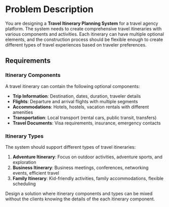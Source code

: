 # Problem Description

You are designing a **Travel Itinerary Planning System** for a travel agency platform. The system needs to create comprehensive travel itineraries with various components and activities. Each itinerary can have multiple optional elements, and the construction process should be flexible enough to create different types of travel experiences based on traveler preferences.

## Requirements

### Itinerary Components

A travel itinerary can contain the following optional components:

- **Trip Information**: Destination, dates, duration, traveler details
- **Flights**: Departure and arrival flights with multiple segments
- **Accommodations**: Hotels, hostels, vacation rentals with different amenities
- **Transportation**: Local transport (rental cars, public transit, transfers)
- **Travel Documents**: Visa requirements, insurance, emergency contacts

### Itinerary Types

The system should support different types of travel itineraries:

1. **Adventure Itinerary**: Focus on outdoor activities, adventure sports, and exploration
2. **Business Itinerary**: Business meetings, conferences, networking events, efficient travel
3. **Family Itinerary**: Kid-friendly activities, family accommodations, flexible scheduling

Design a solution where itinerary components and types can be mixed without the clients knowing the details of the each itinerary component.